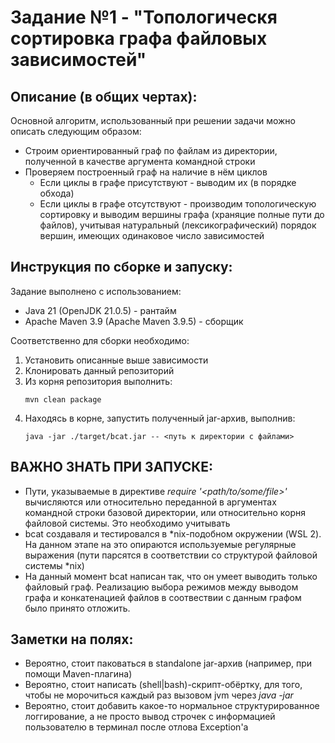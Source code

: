 # Задание №1 - "Топологическя сортировка графа файловых зависимостей"
## Описание (в общих чертах):
Основной алгоритм, использованный при решении задачи можно описать следующим образом:
* Строим ориентированный граф по файлам из директории, полученной в качестве аргумента командной строки
* Проверяем построенный граф на наличие в нём циклов
  * Если циклы в графе присутствуют 
  \- выводим их (в порядке обхода)
  * Если циклы в графе отсутствуют 
  \- производим топологическую сортировку и выводим вершины графа (храняцие полные пути до файлов), 
  учитывая натуральный (лексикографический) порядок вершин, имеющих одинаковое число зависимостей

## Инструкция по сборке и запуску:
Задание выполнено с использованием:
* Java 21 (OpenJDK 21.0.5) - рантайм
* Apache Maven 3.9 (Apache Maven 3.9.5) - сборщик

Соответственно для сборки необходимо:
1. Установить описанные выше зависимости
2. Клонировать данный репозиторий
3. Из корня репозитория выполнить:
    ```shell
    mvn clean package
    ```
4. Находясь в корне, запустить полученный jar-архив, выполнив:
    ```shell
   java -jar ./target/bcat.jar -- <путь к директории с файлами>
   ```

## ВАЖНО ЗНАТЬ ПРИ ЗАПУСКЕ:
* Пути, указываемые в директиве *require '<path/to/some/file>'*
вычисляются или относительно переданной в аргументах командной строки базовой директории, или относительно корня файловой системы. 
Это необходимо учитывать
*  bcat создаваля и тестировался в *nix-подобном окружении (WSL 2). 
На данном этапе на это опираются используемые регулярные выражения (пути парсятся в соответствии со структурой файловой системы *nix)
* На данный момент bcat написан так, что он умеет выводить только файловый граф. 
Реализацию выбора режимов между выводом графа и конкатенацией файлов в соотвествии с данным графом было принято отложить.

## Заметки на полях:
* Вероятно, стоит паковаться в standalone jar-архив (например, при помощи Maven-плагина)
* Вероятно, стоит написать (shell|bash)-скрипт-обёртку, для того, чтобы не морочиться каждый раз вызовом jvm через *java -jar*
* Вероятно, стоит добавить какое-то нормальное структурированное логгирование, 
а не просто вывод строчек с информацией пользователю в терминал после отлова Exception'а